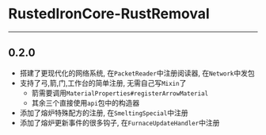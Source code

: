 # RustedIronCore-RustRemoval

---

## 0.2.0

* 搭建了更现代化的网络系统, 在`PacketReader`中注册阅读器, 在`Network`中发包
* 支持了弓,箭,门,工作台的简单注册, 无需自己写`Mixin`了
    * 箭需要调用`MaterialProperties#registerArrowMaterial`
    * 其余三个直接使用`api`包中的构造器
* 添加了熔炉特殊配方的注册, 在`SmeltingSpecial`中注册
* 添加了熔炉更新事件的很多钩子, 在`FurnaceUpdateHandler`中注册